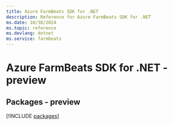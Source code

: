 ```yaml
---
title: Azure FarmBeats SDK for .NET
description: Reference for Azure FarmBeats SDK for .NET
ms.date: 10/30/2024
ms.topic: reference
ms.devlang: dotnet
ms.service: farmbeats
---
```

# Azure FarmBeats SDK for .NET - preview
## Packages - preview
[!INCLUDE [packages](farmbeats-index.md)]